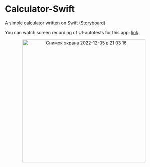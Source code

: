 # Calculator-Swift
A simple calculator written on Swift (Storyboard)

You can watch screen recording of UI-autotests for this app:
[link](https://t.ly/4OS37).
 
 <p align="center">
 <img width="393" alt="Снимок экрана 2022-12-05 в 21 03 16" src="https://user-images.githubusercontent.com/114521805/205732374-ce11d007-81a0-4432-a92b-c7a2b445917b.png">
</p>
